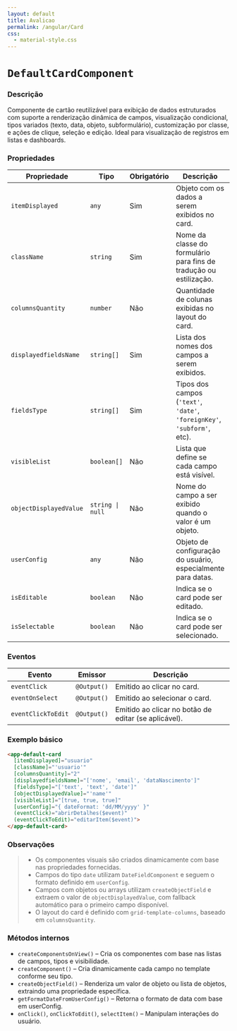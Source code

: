 ```yaml
---
layout: default
title: Avalicao
permalink: /angular/Card
css:
  - material-style.css
---
```


# `DefaultCardComponent`

### Descrição

Componente de cartão reutilizável para exibição de dados estruturados com suporte a renderização dinâmica de campos, visualização condicional, tipos variados (texto, data, objeto, subformulário), customização por classe, e ações de clique, seleção e edição. Ideal para visualização de registros em listas e dashboards.

### Propriedades

| Propriedade             | Tipo               | Obrigatório | Descrição                                                                                          | Exemplo                          |
|-------------------------|--------------------|-------------|------------------------------------------------------------------------------------------------------|----------------------------------|
| `itemDisplayed`         | `any`              | Sim         | Objeto com os dados a serem exibidos no card.                                                       | `{ name: 'João', age: 30 }`      |
| `className`             | `string`           | Sim         | Nome da classe do formulário para fins de tradução ou estilização.                                 | `"usuario"`                      |
| `columnsQuantity`       | `number`           | Não         | Quantidade de colunas exibidas no layout do card.                                                   | `2`                              |
| `displayedfieldsName`   | `string[]`         | Sim         | Lista dos nomes dos campos a serem exibidos.                                                        | `['name', 'email']`              |
| `fieldsType`            | `string[]`         | Sim         | Tipos dos campos (`'text'`, `'date'`, `'foreignKey'`, `'subform'`, etc).                            | `['text', 'date']`               |
| `visibleList`           | `boolean[]`        | Não         | Lista que define se cada campo está visível.                                                        | `[true, false]`                  |
| `objectDisplayedValue`  | `string \| null`   | Não         | Nome do campo a ser exibido quando o valor é um objeto.                                             | `"name"`                         |
| `userConfig`            | `any`              | Não         | Objeto de configuração do usuário, especialmente para datas.                                        | `{ dateFormat: 'YYYY-MM-DD' }`   |
| `isEditable`            | `boolean`          | Não         | Indica se o card pode ser editado.                                                                  | `true`                           |
| `isSelectable`          | `boolean`          | Não         | Indica se o card pode ser selecionado.                                                              | `false`                          |

### Eventos

| Evento                 | Emissor                      | Descrição                                                    |
|------------------------|------------------------------|--------------------------------------------------------------|
| `eventClick`           | `@Output()`                  | Emitido ao clicar no card.                                   |
| `eventOnSelect`        | `@Output()`                  | Emitido ao selecionar o card.                                |
| `eventClickToEdit`     | `@Output()`                  | Emitido ao clicar no botão de editar (se aplicável).         |

### Exemplo básico

```html
<app-default-card
  [itemDisplayed]="usuario"
  [className]="'usuario'"
  [columnsQuantity]="2"
  [displayedfieldsName]="['nome', 'email', 'dataNascimento']"
  [fieldsType]="['text', 'text', 'date']"
  [objectDisplayedValue]="'name'"
  [visibleList]="[true, true, true]"
  [userConfig]="{ dateFormat: 'dd/MM/yyyy' }"
  (eventClick)="abrirDetalhes($event)"
  (eventClickToEdit)="editarItem($event)">
</app-default-card>
```
### Observações
> * Os componentes visuais são criados dinamicamente com base nas propriedades fornecidas.
> * Campos do tipo `date` utilizam `DateFieldComponent` e seguem o formato definido em `userConfig`.
> * Campos com objetos ou arrays utilizam `createObjectField` e extraem o valor de `objectDisplayedValue`, com fallback automático para o primeiro campo disponível.
> * O layout do card é definido com `grid-template-columns`, baseado em `columnsQuantity`.

### Métodos internos
* `createComponentsOnView()` – Cria os componentes com base nas listas de campos, tipos e visibilidade.
* `createComponent()` – Cria dinamicamente cada campo no template conforme seu tipo.
* `createObjectField()` – Renderiza um valor de objeto ou lista de objetos, extraindo uma propriedade específica.
* `getFormatDateFromUserConfig()` – Retorna o formato de data com base em userConfig.
* `onClick()`, `onClickToEdit()`, `selectItem()` – Manipulam interações do usuário.
